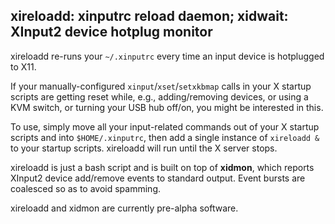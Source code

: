 xireloadd: xinputrc reload daemon; xidwait: XInput2 device hotplug monitor
---

xireloadd re-runs your `~/.xinputrc` every time an input device is hotplugged to
X11.

If your manually-configured `xinput`/`xset`/`setxkbmap` calls in your X startup
scripts are getting reset while, e.g., adding/removing devices, or using a KVM
switch, or turning your USB hub off/on, you might be interested in this.

To use, simply move all your input-related commands out of your X startup
scripts and into `$HOME/.xinputrc`, then add a single instance of `xireloadd &`
to your startup scripts. xireloadd will run until the X server stops.

xireloadd is just a bash script and is built on top of **xidmon**, which reports
XInput2 device add/remove events to standard output. Event bursts are coalesced
so as to avoid spamming.

xireloadd and xidmon are currently pre-alpha software.
